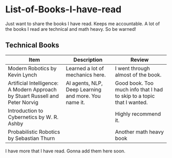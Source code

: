 # List-of-Books-I-have-read
Just want to share the books I have read. Keeps me accountable. A lot of the books I read are technical and math heavy. So be warned!

## Technical Books
| Item         | Description     | Review |
|--------------|-----------|------------|
| Modern Robotics by Kevin Lynch | Learned a lot of mechanics here.  | I went through almost of the book.     |
| Artificial Intelligence: A Modern Approach by Stuart Russell and Peter Norvig   | AI agents, NLP, Deep Learning and more. You name it.  |Good book. Too much info that I had to skip to a topic that I wanted. | 
|Introduction to Cybernetics by W. R. Ashby | |Highly recommend it. |
| Probabilistic Robotics by Sebastian Thurn | | Another math heavy book|

I have more that I have read. Gonna add them here soon.
